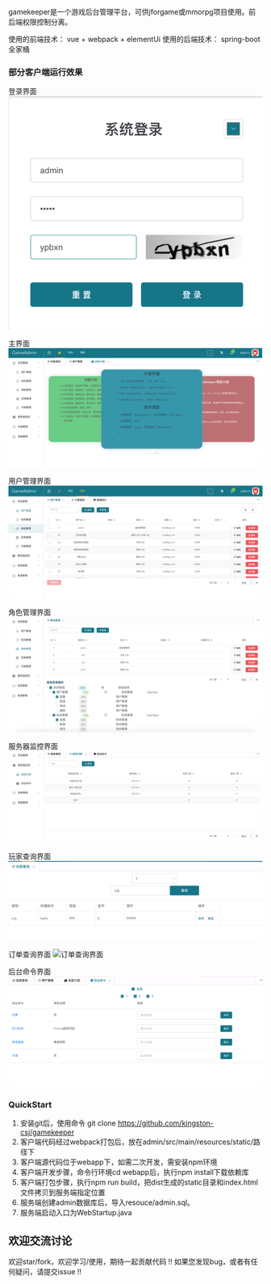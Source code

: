 gamekeeper是一个游戏后台管理平台，可供jforgame或mmorpg项目使用。前后端权限控制分离。

使用的前端技术：
vue + webpack + elementUi
使用的后端技术：
spring-boot全家桶

### 部分客户端运行效果
登录界面
![](/screenshots/login.png "登录界面")

主界面
![](/screenshots/main.png "主界面")

用户管理界面
![](/screenshots/user.png "用户管理界面 ")

角色管理界面
![](/screenshots/role.png "角色管理界面 ")

服务器监控界面
![](/screenshots/serverNodes.png "服务器监控界面 ")

玩家查询界面
![](/screenshots/playerInfo.png "玩家查询界面 ")

订单查询界面
![](/screenshots/payOrder.png "订单查询界面 ")

后台命令界面
![](/screenshots/adminCmd.png "后台命令界面 ")


### QuickStart
1. 安装git后，使用命令 git clone https://github.com/kingston-csj/gamekeeper
2. 客户端代码经过webpack打包后，放在admin/src/main/resources/static/路径下
3. 客户端源代码位于webapp下，如需二次开发，需安装npm环境
4. 客户端开发步骤，命令行环境cd webapp后，执行npm install下载依赖库
5. 客户端打包步骤，执行npm run build，把dist生成的static目录和index.html文件拷贝到服务端指定位置
6. 服务端创建admin数据库后，导入resouce/admin.sql。
7. 服务端启动入口为WebStartup.java



## 欢迎交流讨论
欢迎star/fork，欢迎学习/使用，期待一起贡献代码 !!
如果您发现bug，或者有任何疑问，请提交issue !!